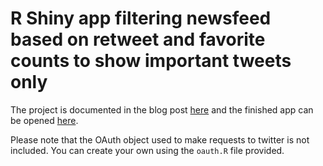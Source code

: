 R Shiny app filtering newsfeed based on retweet and favorite counts to show important tweets only
==========================

The project is documented in the blog post [here](http://www.runzemc.com/2014/08/filtered-twitter-timeline.html) and the finished app can be opened [here](http://runzemc.shinyapps.io/timeline/).

Please note that the OAuth object used to make requests to twitter is not included. You can create your own using the `oauth.R` file provided.
